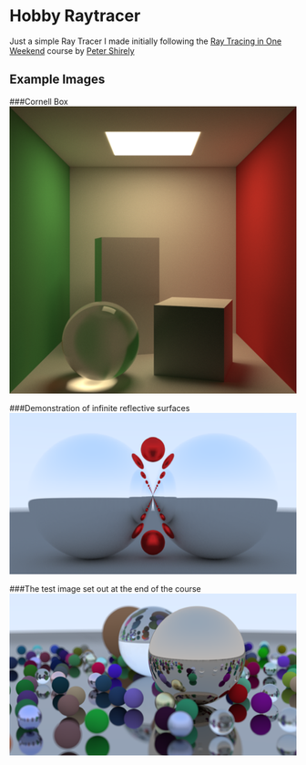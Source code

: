# Hobby Raytracer

Just a simple Ray Tracer I made initially following the [Ray Tracing in One Weekend](https://raytracing.github.io/books/RayTracingInOneWeekend.html) course by [Peter Shirely](https://github.com/petershirley)

## Example Images

###Cornell Box
![Cornell Box](/sampleImages/Cornell-Box.png)

###Demonstration of infinite reflective surfaces
![Demonstration of infinite reflective surfaces](/sampleImages/Awesome-Reflections.bmp)

###The test image set out at the end of the course
![The test image set out at the end of the course](/sampleImages/Scattered-Balls.png)
